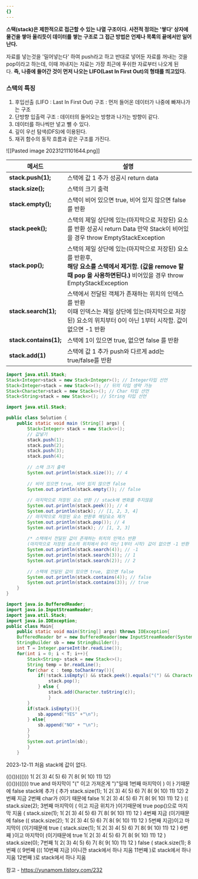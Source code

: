 ```yaml
---
{}
---
```

**스택(stack)은 제한적으로 접근할 수 있는 나열 구조이다. 사전적 정의는 '쌓다' 상자에 물건을 쌓아 올리듯이 데이터를 쌓는 구조로 그 접근 방법은 언제나 목록의 끝에서만 일어난다.**

자료를 넣는것을 '밀어넣는다' 하여 push라고 하고 반대로 넣어둔 자료를 꺼내는 것을 pop이라고 하는데, 이때 꺼내지는 자료는 가장 최근에 푸쉬한 자료부터 나오게 된다. **즉, 나중에 들어간 것이 먼저 나오는 LIFO(Last In First Out)의 형태를 띄고있다.**


### **스택의 특징**

1. 후입선출 (LIFO : Last In First Out) 구조 : 먼저 들어온 데이터가 나중에 빠져나가는 구조
2. 단방향 입출력 구조 : 데이터의 들어오는 방향과 나가는 방향이 같다.
3. 데이터를 하나씩만 넣고 뺄 수 있다.
4. 깊이 우선 탐색(DFS)에 이용된다.
5. 재귀 함수의 동작 흐름과 같은 구조를 가진다.


![[Pasted image 20231211101644.png]]

| **메서드**             | **설명**                                                                                                                                                                            |
| ---------------------- | ----------------------------------------------------------------------------------------------------------------------------------------------------------------------------------- |
| **stack.push(1);**     | 스택에 값 1 추가      성공시 return data                                                                                                                                            |
| **stack.size();**      | 스택의 크기 출력                                                                                                                                                                    |
| **stack.empty();**     | 스택이 비어 있으면 true, 비어 있지 않으면 false를 반환                                                                                                                              |
| **stack.peek();**      | 스택의 제일 상단에 있는(마지막으로 저장된) 요소를 반환   성공시 return Data 만약 Stack이 비어있을 경우 throw EmptyStackException                                                    |
| **stack.pop();**       | 스택의 제일 상단에 있는(마지막으로 저장된) 요소를 반환후,  <br>**해당 요소를 스택에서 제거함. (값을 remove 할때 pop 을 사용하면된다.)**     비어있을 경우 throw EmptyStackException |
| **stack.search(1);**   | 스택에서 전달된 객체가 존재하는 위치의 인덱스를 반환  <br>이때 인덱스는 제일 상단에 있는(마지막으로 저장된) 요소의 위치부터 0이 아닌 1부터 시작함. 값이 없으면 -1 반환              |
| **stack.contains(1);** | 스택에 1이 있으면 true, 없으면 false 를 반환                                                                                                                                        |
| **stack.add(1)** | 스택에 값 1 추가 push와 다르게 add는 true/false를 반환                       |                                                                                                                                                                                     |




```java
import java.util.Stack; 
Stack<Integer>stack = new Stack<Integer>(); // Integer타입 선언 
Stack<Integer>stack = new Stack<>(); // 뒤의 타입 생략 가능 
Stack<Character>stack = new Stack<>(); // Char 타입 선언 
Stack<String>stack = new Stack<>(); // String 타입 선언
```

```java
import java.util.Stack; 

public class Solution { 
	public static void main (String[] args) { 
		Stack<Integer> stack = new Stack<>();
		// 값넣기
		stack.push(1);
		stack.push(2);
		stack.push(3);
		stack.push(4);
		
		// 스택 크기 출력
		System.out.println(stack.size()); // 4
		
		// 비어 있으면 true, 비어 있지 않으면 false 
		System.out.println(stack.empty()); // false
		
		// 마지막으로 저장된 요소 반환 // stack에 변화를 주지않음
		System.out.println(stack.peek()); // 4 
		System.out.println(stack); // [1, 2, 3, 4]
		// 마지막으로 저장된 요소 반환후 해당요소 제거 
		System.out.println(stack.pop()); // 4 
		System.out.println(stack); // [1, 2, 3]
		
		/* 스택에서 전달된 값이 존재하는 위치의 인덱스 반환 
		(마지막으로 저장된 요소의 위치에서 0이 아닌 1부터 시작) 값이 없으면 -1 반환 */ 
		System.out.println(stack.search(4)); // -1 
		System.out.println(stack.search(3)); // 1 
		System.out.println(stack.search(2)); // 2
		
		// 스택에 전달된 값이 있으면 true, 없으면 false 
		System.out.println(stack.contains(4)); // false 
		System.out.println(stack.contains(3)); // true
	}
}
```



```java
import java.io.BufferedReader; 
import java.io.InputStreamReader; 
import java.util.Stack; 
import java.io.IOException; 
public class Main{ 
	public static void main(String[] args) throws IOException{ 
	BufferedReader br = new BufferedReader(new InputStreamReader(System.in)); 
	StringBuilder sb = new StringBuilder(); 
	int T = Integer.parseInt(br.readLine()); 
	for(int i = 0; i < T; i++){ 
		Stack<String> stack = new Stack<>(); 
		String temp = br.readLine(); 
		for(char c : temp.toCharArray()){ 
			if(!stack.isEmpty() && stack.peek().equals("(") && Character.toString(c).equals(")")){ 
				stack.pop(); 
			} else { 
				stack.add(Character.toString(c)); 
				} 
		} 
		if(stack.isEmpty()){ 
			sb.append("YES" +"\n"); 
		} else{
			sb.append("NO" + "\n"); 
		} 
		} 
		System.out.println(sb); 
		} 
	}
```


2023-12-11
처음 stack에 값이 없다.

(()())((()))
1( 2(   3)   4(   5)   6)   7(   8(   9(  10)  11)  12)  
(()())((()))
true and 마지막이 "(" 이고 가져온게 ")"일때
1번째
마지막이 ) 이ㅏ기때문에 false
stack에 추가
(
추가 
stack.size(1);
1( 2(   3)   4(   5)   6)   7(   8(   9(  10)  11)  12) 
2번째 
지금 2번째 char가 (이기 때문에 false
1( 2(   3)   4(   5)   6)   7(   8(   9(  10)  11)  12 ) 
((
stack.size(2);
3번째
마지막이 ( 이고 지금 위치가 )이기때문에 true
pop()으로 마지막 지움
(
stack.size(1);
1( 2(   3)   4(   5)   6)   7(   8(   9(  10)  11)  12 )
4번째 지금 (이기때문에 false
((
stack.size(2);
1( 2(   3)   4(   5)   6)   7(   8(   9(  10)  11)  12 ) 
5번째
지금)이고 마지막이 (이기때문에  true
(
stack.size(1);
1( 2(   3)   4(   5)   6)   7(   8(   9(  10)  11)  12 ) 
6번째 )이고 마지막이 (이기때문에 true
1( 2(   3)   4(   5)   6)   7(   8(   9(  10)  11)  12 )  
stack.size(0);
7번째
1( 2(   3)   4(   5)   6)   7(   8(   9(  10)  11)  12 )
false
(
stack.size(1);
8번째
((
9번째
(((
10번째
지금 )이니깐 stack에서 하나 지움
11번째
)로 stack에서 하나 지움
12번째 )로 stack에서 하나 지움










참고 - https://yunamom.tistory.com/232